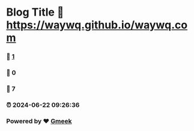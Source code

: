 # Blog Title :link: https://waywq.github.io/waywq.com 
### :page_facing_up: [1](https://waywq.github.io/waywq.com/tag.html) 
### :speech_balloon: 0 
### :hibiscus: 7 
### :alarm_clock: 2024-06-22 09:26:36 
### Powered by :heart: [Gmeek](https://github.com/Meekdai/Gmeek)
